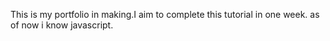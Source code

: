 This is my portfolio in making.I aim to complete this tutorial in one week.
as of now i know javascript.
